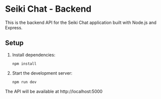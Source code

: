# Seiki Chat - Backend

This is the backend API for the Seiki Chat application built with Node.js and Express.

## Setup

1. Install dependencies:
   ```bash
   npm install
   ```

2. Start the development server:
   ```bash
   npm run dev
   ```

The API will be available at http://localhost:5000